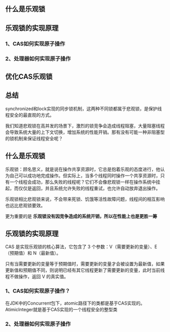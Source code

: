 

## 什么是乐观锁
## 乐观锁的实现原理
### 1、CAS如何实现原子操作
### 2、处理器如何实现原子操作
## 优化CAS乐观锁
## 总结

synchronized和lock实现的同步锁机制，这两种不同锁都属于悲观锁，是保护线程安全的最直观的方式。

我们知道悲观锁在高并发的场景下，激烈的锁竞争会造成线程阻塞，大量阻塞线程会导致系统大量的上下文切换，增加系统的性能开销。那有没有可能一种非阻塞型的锁机制来保证线程安全呢？

## 什么是乐观锁
乐观锁：顾名思义，就是说在操作共享资源时，它总是抱着乐观的态度进行，他认为自己可以成功地完成操作。但实际上，当多个线程同时操作一个共享资源时，只有一个线程会成功，那么失败的线程呢？它们不会像悲观锁一样在操作系统中挂起，而仅仅是返回，并且系统允许失败的线程重试，也允许自动放弃退出操作。

乐观锁相比悲观锁来说，不会带来死锁、饥饿等活性故障问题，线程间的相互影响也远比悲观锁要效。

更为重要的是 **乐观锁没有因竞争造成的系统开销，所以在性能上也是更胜一筹**


## 乐观锁的实现原理
CAS 是实现乐观锁的核心算法，它包含了 3 个参数：V（需要更新的变量）、E（预期值）和 N（最新值）。

只有当需要更新的变量等于预期值时，需要更新的变量才会被设置为最新值，如果更新值和预期值不同，则说明已经有其它线程更新了需要更新的变量，此时当前线程不做操作，返回 V 的真实值。

### 1、CAS如何实现原子操作？
在JDK中的Concurrent包下，atomic路径下的类都是基于CAS实现的。AtimicInteger就是基于CAS实现的一个线程安全的整型类

### 2、处理器如何实现原子操作








